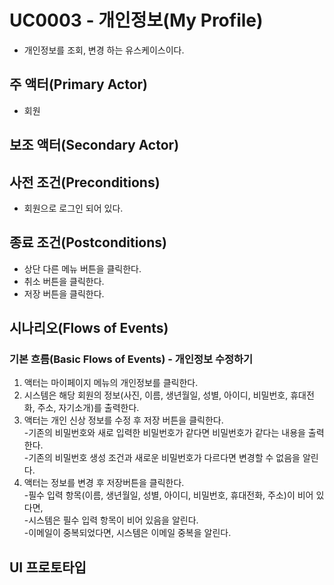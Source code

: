 # UC0003 - 개인정보(My Profile)
 - 개인정보를 조회, 변경 하는 유스케이스이다.
 
## 주 액터(Primary Actor)
 - 회원
 
## 보조 액터(Secondary Actor)
 
## 사전 조건(Preconditions)
 - 회원으로 로그인 되어 있다.

## 종료 조건(Postconditions)
 - 상단 다른 메뉴 버튼을 클릭한다.
 - 취소 버튼을 클릭한다.
 - 저장 버튼을 클릭한다.

## 시나리오(Flows of Events)

### 기본 흐름(Basic Flows of Events) - 개인정보 수정하기
 1. 액터는 마이페이지 메뉴의 개인정보를 클릭한다.
 2. 시스템은 해당 회원의 정보(사진, 이름, 생년월일, 성별, 아이디, 비밀번호, 휴대전화, 주소, 자기소개)를 출력한다.
 3. 액터는 개인 신상 정보를 수정 후 저장 버튼을 클릭한다. \
  -기존의 비밀번호와 새로 입력한 비밀번호가 같다면 비밀번호가 같다는 내용을 출력한다.\
  -기존의 비밀번호 생성 조건과 새로운 비밀번호가 다르다면 변경할 수 없음을 알린다.
 4. 액터는 정보를 변경 후 저장버튼을 클릭한다. \
 -필수 입력 항목(이름, 생년월일, 성별, 아이디, 비밀번호, 휴대전화, 주소)이 비어 있다면, \
 -시스템은 필수 입력 항목이 비어 있음을 알린다. \
 -이메일이 중복되었다면, 시스템은 이메일 중복을 알린다.


## UI 프로토타입


 		   
 
 
 
 
 
 
 
 